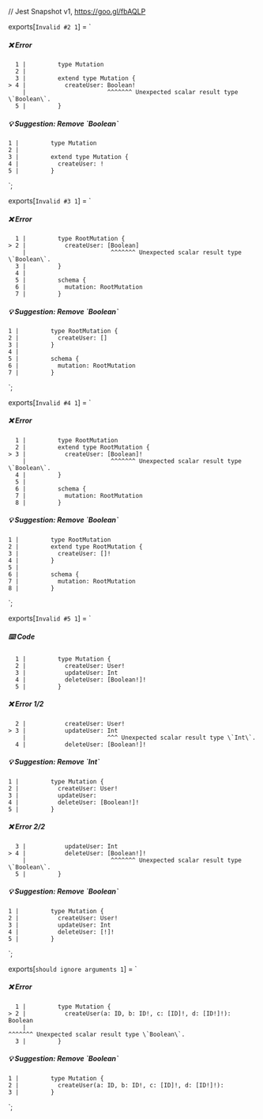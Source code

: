 // Jest Snapshot v1, https://goo.gl/fbAQLP

exports[`Invalid #2 1`] = `
##### ❌ Error

      1 |         type Mutation
      2 |
      3 |         extend type Mutation {
    > 4 |           createUser: Boolean!
        |                       ^^^^^^^ Unexpected scalar result type \`Boolean\`.
      5 |         }

##### 💡 Suggestion: Remove \`Boolean\`

    1 |         type Mutation
    2 |
    3 |         extend type Mutation {
    4 |           createUser: !
    5 |         }
`;

exports[`Invalid #3 1`] = `
##### ❌ Error

      1 |         type RootMutation {
    > 2 |           createUser: [Boolean]
        |                        ^^^^^^^ Unexpected scalar result type \`Boolean\`.
      3 |         }
      4 |
      5 |         schema {
      6 |           mutation: RootMutation
      7 |         }

##### 💡 Suggestion: Remove \`Boolean\`

    1 |         type RootMutation {
    2 |           createUser: []
    3 |         }
    4 |
    5 |         schema {
    6 |           mutation: RootMutation
    7 |         }
`;

exports[`Invalid #4 1`] = `
##### ❌ Error

      1 |         type RootMutation
      2 |         extend type RootMutation {
    > 3 |           createUser: [Boolean]!
        |                        ^^^^^^^ Unexpected scalar result type \`Boolean\`.
      4 |         }
      5 |
      6 |         schema {
      7 |           mutation: RootMutation
      8 |         }

##### 💡 Suggestion: Remove \`Boolean\`

    1 |         type RootMutation
    2 |         extend type RootMutation {
    3 |           createUser: []!
    4 |         }
    5 |
    6 |         schema {
    7 |           mutation: RootMutation
    8 |         }
`;

exports[`Invalid #5 1`] = `
##### ⌨️ Code

      1 |         type Mutation {
      2 |           createUser: User!
      3 |           updateUser: Int
      4 |           deleteUser: [Boolean!]!
      5 |         }

##### ❌ Error 1/2

      2 |           createUser: User!
    > 3 |           updateUser: Int
        |                       ^^^ Unexpected scalar result type \`Int\`.
      4 |           deleteUser: [Boolean!]!

##### 💡 Suggestion: Remove \`Int\`

    1 |         type Mutation {
    2 |           createUser: User!
    3 |           updateUser: 
    4 |           deleteUser: [Boolean!]!
    5 |         }

##### ❌ Error 2/2

      3 |           updateUser: Int
    > 4 |           deleteUser: [Boolean!]!
        |                        ^^^^^^^ Unexpected scalar result type \`Boolean\`.
      5 |         }

##### 💡 Suggestion: Remove \`Boolean\`

    1 |         type Mutation {
    2 |           createUser: User!
    3 |           updateUser: Int
    4 |           deleteUser: [!]!
    5 |         }
`;

exports[`should ignore arguments 1`] = `
##### ❌ Error

      1 |         type Mutation {
    > 2 |           createUser(a: ID, b: ID!, c: [ID]!, d: [ID!]!): Boolean
        |                                                           ^^^^^^^ Unexpected scalar result type \`Boolean\`.
      3 |         }

##### 💡 Suggestion: Remove \`Boolean\`

    1 |         type Mutation {
    2 |           createUser(a: ID, b: ID!, c: [ID]!, d: [ID!]!): 
    3 |         }
`;
